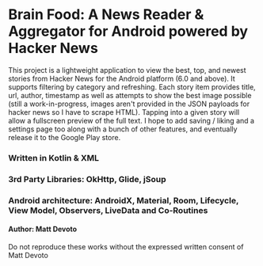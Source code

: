 # Brain Food: A News Reader & Aggregator for Android powered by Hacker News

This project is a lightweight application to view the best, top, and newest stories from Hacker News for the Android platform (6.0 and above). It supports filtering by category and refreshing. Each story item provides title, url, author, timestamp as well as attempts to show the best image possible (still a work-in-progress, images aren't provided in the JSON payloads for hacker news so I have to scrape HTML). Tapping into a given story will allow a fullscreen preview of the full text. I hope to add saving / liking and a settings page too along with a bunch of other features, and eventually release it to the Google Play store.

### Written in Kotlin & XML
### 3rd Party Libraries: OkHttp, Glide, jSoup
### Android architecture: AndroidX, Material, Room, Lifecycle, View Model, Observers, LiveData and Co-Routines 
#### Author: Matt Devoto

Do not reproduce these works without the expressed written consent of Matt Devoto
